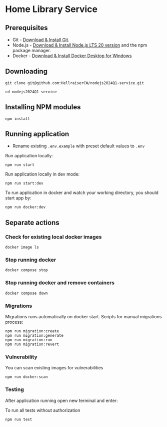 # Home Library Service

## Prerequisites

- Git - [Download & Install Git](https://git-scm.com/downloads).
- Node.js - [Download & Install Node.js LTS 20 version](https://nodejs.org/en/download/) and the npm package manager.
- Docker - [Download & Install Docker Desktop for Windows](https://docs.docker.com/desktop/install/windows-install/)

## Downloading

```
git clone git@github.com:HellraiserCW/nodejs2024Q1-service.git
```
```
cd nodejs2024Q1-service
```

## Installing NPM modules

```
npm install
```

## Running application

- Rename existing `.env.example` with preset default values to `.env`

Run application locally:
```
npm run start
```
Run application locally in dev mode:
```
npm run start:dev
```
To run application in docker and watch your working directory, you should start app by:
```
npm run docker:dev
```

## Separate actions

### Check for existing local docker images
```
docker image ls
```

### Stop running docker
```
docker compose stop
```
### Stop running docker and remove containers
```
docker compose down
```

### Migrations
Migrations runs automatically on docker start. Scripts for manual migrations process:
```
npm run migration:create
npm run migration:generate
npm run migration:run
npm run migration:revert
```

### Vulnerability
You can scan existing images for vulnerabilities
```
npm run docker:scan
```

### Testing

After application running open new terminal and enter:

To run all tests without authorization

```
npm run test
```
